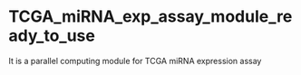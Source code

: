 # TCGA_miRNA_exp_assay_module_ready_to_use
It is a parallel computing module for TCGA miRNA expression assay
